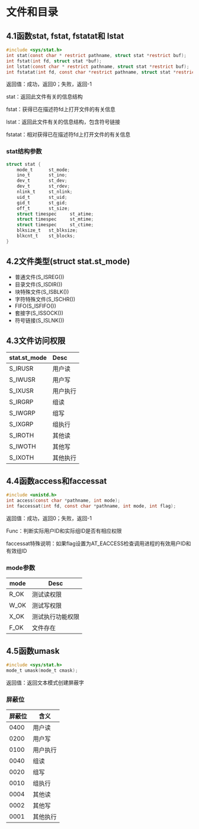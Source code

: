 # 文件和目录

## 4.1函数stat, fstat, fstatat和 lstat

```c
#include <sys/stat.h>
int stat(const char * restrict pathname, struct stat *restrict buf);
int fstat(int fd, struct stat *buf);
int lstat(const char * restrict pathname, struct stat *restrict buf);
int fstatat(int fd, const char *restrict pathname, struct stat *restrict buf, int flag);
```

返回值：成功，返回0；失败，返回-1

stat：返回此文件有关的信息结构

fstat：获得已在描述符fd上打开文件的有关信息

lstat：返回此文件有关的信息结构，包含符号链接 

fstatat：相对获得已在描述符fd上打开文件的有关信息

### stat结构参数

```c
struct stat {
    mode_t		st_mode;
    ino_t		st_ino;
    dev_t		st_dev;
    dev_t		st_rdev;
    nlink_t		st_nlink;
    uid_t		st_uid;
    gid_t		st_gid;
    off_t		st_size;
   	struct timespec		st_atime;
    struct timespec		st_mtime;
    struct timespec		st_ctime;
    blksize_t	st_blksize;
    blkcnt_t	st_blocks;
}
```

## 4.2文件类型(struct stat.st_mode)

- 普通文件(S_ISREG())
- 目录文件(S_ISDIR())
- 块特殊文件(S_ISBLK())
- 字符特殊文件(S_ISCHR())
- FIFO(S_ISFIFO())
- 套接字(S_ISSOCK())
- 符号链接(S_ISLNK())

## 4.3文件访问权限

| stat.st_mode | Desc |
| :---- | :---- |
| S_IRUSR | 用户读 |
| S_IWUSR | 用户写 |
| S_IXUSR | 用户执行 |
| S_IRGRP | 组读 |
| S_IWGRP | 组写 |
| S_IXGRP | 组执行 |
| S_IROTH | 其他读 |
| S_IWOTH | 其他写 |
| S_IXOTH | 其他执行 |

## 4.4函数access和faccessat

```c
#include <unistd.h>
int access(const char *pathname, int mode);
int faccessat(int fd, const char *pathname, int mode, int flag);
```

返回值：成功，返回0；失败，返回-1

Func：判断实际用户ID和实际组ID是否有相应权限

faccessat特殊说明：如果flag设置为AT_EACCESS检查调用进程的有效用户ID和有效组ID

### mode参数

| mode | Desc             |
| ---- | ---------------- |
| R_OK | 测试读权限       |
| W_OK | 测试写权限       |
| X_OK | 测试执行功能权限 |
| F_OK | 文件存在         |

## 4.5函数umask

```c
#include <sys/stat.h>
mode_t umask(mode_t cmask);
```

返回值：返回文本模式创建屏蔽字

### 屏蔽位

| 屏蔽位 | 含义     |
| ------ | -------- |
| 0400   | 用户读   |
| 0200   | 用户写   |
| 0100   | 用户执行 |
| 0040   | 组读     |
| 0020   | 组写     |
| 0010   | 组执行   |
| 0004   | 其他读   |
| 0002   | 其他写   |
| 0001   | 其他执行 |

